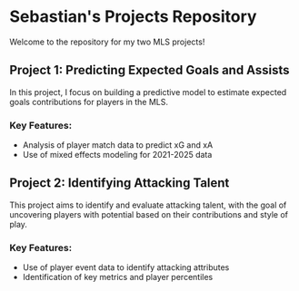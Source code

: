 # Sebastian's Projects Repository

Welcome to the repository for my two MLS projects!

## Project 1: Predicting Expected Goals and Assists

In this project, I focus on building a predictive model to estimate expected goals contributions for players in the MLS.

### Key Features:
- Analysis of player match data to predict xG and xA
- Use of mixed effects modeling for 2021-2025 data

## Project 2: Identifying Attacking Talent

This project aims to identify and evaluate attacking talent, with the goal of uncovering players with potential based on their contributions and style of play.

### Key Features:
- Use of player event data to identify attacking attributes
- Identification of key metrics and player percentiles
